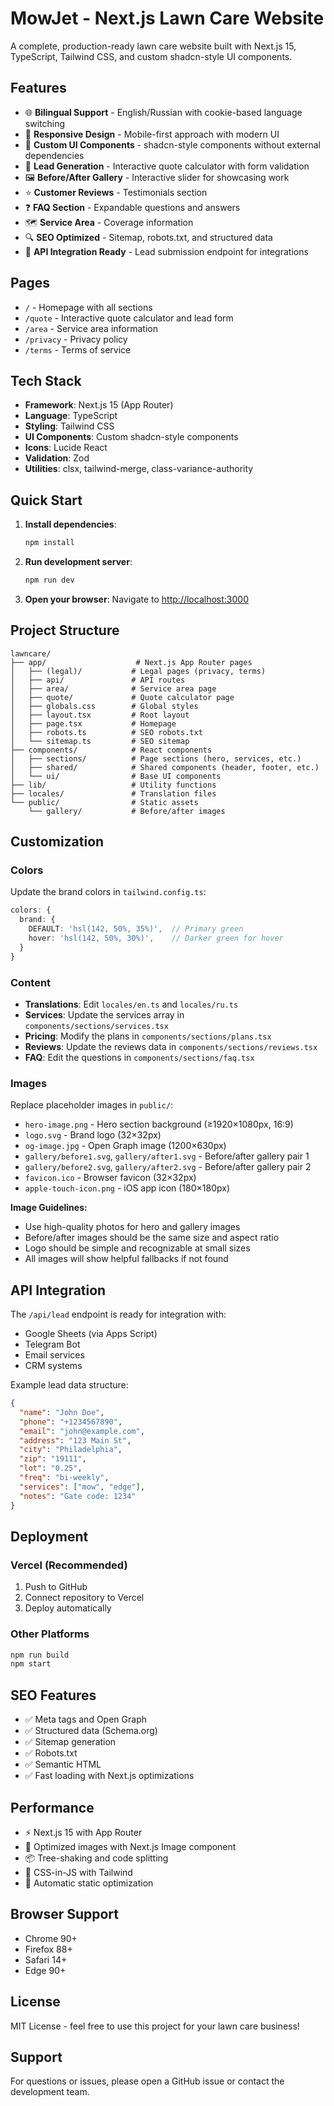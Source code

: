 # MowJet - Next.js Lawn Care Website

A complete, production-ready lawn care website built with Next.js 15, TypeScript, Tailwind CSS, and custom shadcn-style UI components.

## Features

- 🌐 **Bilingual Support** - English/Russian with cookie-based language switching
- 📱 **Responsive Design** - Mobile-first approach with modern UI
- 🎨 **Custom UI Components** - shadcn-style components without external dependencies
- 📝 **Lead Generation** - Interactive quote calculator with form validation
- 🖼️ **Before/After Gallery** - Interactive slider for showcasing work
- ⭐ **Customer Reviews** - Testimonials section
- ❓ **FAQ Section** - Expandable questions and answers
- 🗺️ **Service Area** - Coverage information
- 🔍 **SEO Optimized** - Sitemap, robots.txt, and structured data
- 📧 **API Integration Ready** - Lead submission endpoint for integrations

## Pages

- `/` - Homepage with all sections
- `/quote` - Interactive quote calculator and lead form
- `/area` - Service area information
- `/privacy` - Privacy policy
- `/terms` - Terms of service

## Tech Stack

- **Framework**: Next.js 15 (App Router)
- **Language**: TypeScript
- **Styling**: Tailwind CSS
- **UI Components**: Custom shadcn-style components
- **Icons**: Lucide React
- **Validation**: Zod
- **Utilities**: clsx, tailwind-merge, class-variance-authority

## Quick Start

1. **Install dependencies**:
   ```bash
   npm install
   ```

2. **Run development server**:
   ```bash
   npm run dev
   ```

3. **Open your browser**:
   Navigate to [http://localhost:3000](http://localhost:3000)

## Project Structure

```
lawncare/
├── app/                    # Next.js App Router pages
│   ├── (legal)/           # Legal pages (privacy, terms)
│   ├── api/               # API routes
│   ├── area/              # Service area page
│   ├── quote/             # Quote calculator page
│   ├── globals.css        # Global styles
│   ├── layout.tsx         # Root layout
│   ├── page.tsx           # Homepage
│   ├── robots.ts          # SEO robots.txt
│   └── sitemap.ts         # SEO sitemap
├── components/            # React components
│   ├── sections/          # Page sections (hero, services, etc.)
│   ├── shared/            # Shared components (header, footer, etc.)
│   └── ui/                # Base UI components
├── lib/                   # Utility functions
├── locales/               # Translation files
└── public/                # Static assets
    └── gallery/           # Before/after images
```

## Customization

### Colors
Update the brand colors in `tailwind.config.ts`:
```ts
colors: {
  brand: {
    DEFAULT: 'hsl(142, 50%, 35%)',  // Primary green
    hover: 'hsl(142, 50%, 30%)',    // Darker green for hover
  }
}
```

### Content
- **Translations**: Edit `locales/en.ts` and `locales/ru.ts`
- **Services**: Update the services array in `components/sections/services.tsx`
- **Pricing**: Modify the plans in `components/sections/plans.tsx`
- **Reviews**: Update the reviews data in `components/sections/reviews.tsx`
- **FAQ**: Edit the questions in `components/sections/faq.tsx`

### Images
Replace placeholder images in `public/`:
- `hero-image.png` - Hero section background (≥1920×1080px, 16:9)
- `logo.svg` - Brand logo (32×32px)
- `og-image.jpg` - Open Graph image (1200×630px)
- `gallery/before1.svg`, `gallery/after1.svg` - Before/after gallery pair 1
- `gallery/before2.svg`, `gallery/after2.svg` - Before/after gallery pair 2
- `favicon.ico` - Browser favicon (32×32px)
- `apple-touch-icon.png` - iOS app icon (180×180px)

**Image Guidelines:**
- Use high-quality photos for hero and gallery images
- Before/after images should be the same size and aspect ratio
- Logo should be simple and recognizable at small sizes
- All images will show helpful fallbacks if not found

## API Integration

The `/api/lead` endpoint is ready for integration with:
- Google Sheets (via Apps Script)
- Telegram Bot
- Email services
- CRM systems

Example lead data structure:
```json
{
  "name": "John Doe",
  "phone": "+1234567890",
  "email": "john@example.com",
  "address": "123 Main St",
  "city": "Philadelphia",
  "zip": "19111",
  "lot": "0.25",
  "freq": "bi-weekly",
  "services": ["mow", "edge"],
  "notes": "Gate code: 1234"
}
```

## Deployment

### Vercel (Recommended)
1. Push to GitHub
2. Connect repository to Vercel
3. Deploy automatically

### Other Platforms
```bash
npm run build
npm start
```

## SEO Features

- ✅ Meta tags and Open Graph
- ✅ Structured data (Schema.org)
- ✅ Sitemap generation
- ✅ Robots.txt
- ✅ Semantic HTML
- ✅ Fast loading with Next.js optimizations

## Performance

- ⚡ Next.js 15 with App Router
- 🎯 Optimized images with Next.js Image component
- 📦 Tree-shaking and code splitting
- 🎨 CSS-in-JS with Tailwind
- 🔄 Automatic static optimization

## Browser Support

- Chrome 90+
- Firefox 88+
- Safari 14+
- Edge 90+

## License

MIT License - feel free to use this project for your lawn care business!

## Support

For questions or issues, please open a GitHub issue or contact the development team.
